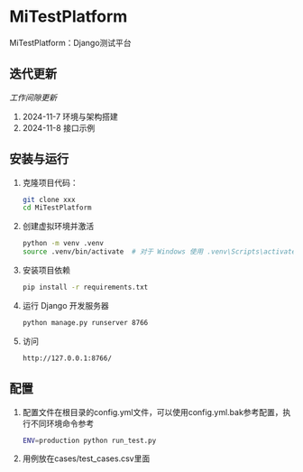 # MiTestPlatform

MiTestPlatform：Django测试平台

## 迭代更新
*工作间隙更新*
1. 2024-11-7 环境与架构搭建
2. 2024-11-8 接口示例

## 安装与运行

1. 克隆项目代码：

   ```bash
   git clone xxx
   cd MiTestPlatform
   ```
2. 创建虚拟环境并激活
    ```bash
    python -m venv .venv
    source .venv/bin/activate  # 对于 Windows 使用 .venv\Scripts\activate
    ```
3. 安装项目依赖
    ```bash
   pip install -r requirements.txt
    ```
4. 运行 Django 开发服务器
    ```bash
    python manage.py runserver 8766
    ```
5. 访问
    ```bash
    http://127.0.0.1:8766/
    ```  

## 配置
1. 配置文件在根目录的config.yml文件，可以使用config.yml.bak参考配置，执行不同环境命令参考
    ```bash
   ENV=production python run_test.py
   ```

3. 用例放在cases/test_cases.csv里面
